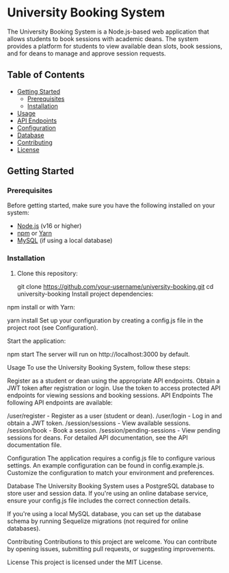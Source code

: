 # University Booking System

The University Booking System is a Node.js-based web application that allows students to book sessions with academic deans. The system provides a platform for students to view available dean slots, book sessions, and for deans to manage and approve session requests.

## Table of Contents
- [Getting Started](#getting-started)
  - [Prerequisites](#prerequisites)
  - [Installation](#installation)
- [Usage](#usage)
- [API Endpoints](#api-endpoints)
- [Configuration](#configuration)
- [Database](#database)
- [Contributing](#contributing)
- [License](#license)

## Getting Started

### Prerequisites

Before getting started, make sure you have the following installed on your system:

- [Node.js](https://nodejs.org/) (v16 or higher)
- [npm](https://www.npmjs.com/) or [Yarn](https://yarnpkg.com/)
- [MySQL](https://www.mysql.com/) (if using a local database)

### Installation

1. Clone this repository:

   
   git clone https://github.com/your-username/university-booking.git
   cd university-booking
Install project dependencies:


npm install
or with Yarn:


yarn install
Set up your configuration by creating a config.js file in the project root (see Configuration).

Start the application:


npm start
The server will run on http://localhost:3000 by default.

Usage
To use the University Booking System, follow these steps:

Register as a student or dean using the appropriate API endpoints.
Obtain a JWT token after registration or login.
Use the token to access protected API endpoints for viewing sessions and booking sessions.
API Endpoints
The following API endpoints are available:

/user/register - Register as a user (student or dean).
/user/login - Log in and obtain a JWT token.
/session/sessions - View available sessions.
/session/book - Book a session.
/session/pending-sessions - View pending sessions for deans.
For detailed API documentation, see the API documentation file.

Configuration
The application requires a config.js file to configure various settings. An example configuration can be found in config.example.js. Customize the configuration to match your environment and preferences.

Database
The University Booking System uses a PostgreSQL database to store user and session data. If you're using an online database service, ensure your config.js file includes the correct connection details.

If you're using a local MySQL database, you can set up the database schema by running Sequelize migrations (not required for online databases).

Contributing
Contributions to this project are welcome. You can contribute by opening issues, submitting pull requests, or suggesting improvements.

License
This project is licensed under the MIT License.

 

 